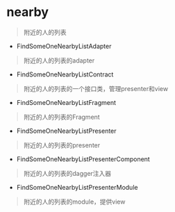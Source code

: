 # nearby
> 附近的人的列表

- FindSomeOneNearbyListAdapter
> 附近的人的列表的adapter

- FindSomeOneNearbyListContract
> 附近的人的列表的一个接口类，管理presenter和view

- FindSomeOneNearbyListFragment
> 附近的人的列表的Fragment

- FindSomeOneNearbyListPresenter
> 附近的人的列表的presenter

- FindSomeOneNearbyListPresenterComponent
> 附近的人的列表的dagger注入器

- FindSomeOneNearbyListPresenterModule
> 附近的人的列表的module，提供view
